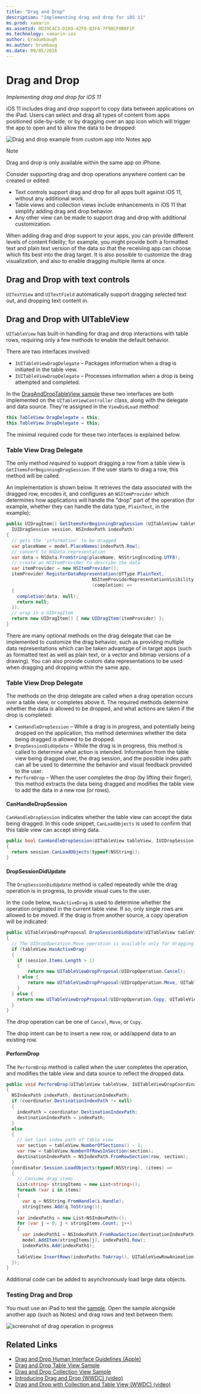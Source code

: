 ```yaml
---
title: "Drag and Drop"
description: "Implementing drag and drop for iOS 11"
ms.prod: xamarin
ms.assetid: 0D39C4C3-D169-42F8-B3FA-7F98CF0B6F1F
ms.technology: xamarin-ios
author: bradumbaugh
ms.author: brumbaug
ms.date: 09/05/2016
---
```


# Drag and Drop

_Implementing drag and drop for iOS 11_

iOS 11 includes drag and drop support to copy data between applications
on the iPad. Users can select and drag all types of content from apps
positioned side-by-side, or by dragging over an app icon which will
trigger the app to open and to allow the data to be dropped:

![Drag and drop example from custom app into Notes app](drag-and-drop-images/drag-drop-sml.png)

> [!NOTE]
> Drag and drop is only available within the same app on iPhone.

Consider supporting drag and drop operations anywhere content can be
created or edited:

- Text controls support drag and drop for all apps built against iOS 11, without any additional work.
- Table views and collection views include enhancements in iOS 11 that simplify
adding drag and drop behavior.
- Any other view can be made to support drag and drop with additional customization.

When adding drag and drop support to your apps, you can provide different levels
of content fidelity; for example, you might provide both a formatted text and plain
text version of the data so that the receiving app can choose which fits best into
the drag target. It is also possible to customize the drag visualization, and also
to enable dragging multiple items at once.

## Drag and Drop with text controls

`UITextView` and `UITextField` automatically support dragging selected
text out, and dropping text content in.

<a name="uitableview" />

## Drag and Drop with UITableView

`UITableView` has built-in handling for drag and drop interactions
with table rows, requiring only a few methods to enable the default behavior.

There are two interfaces involved:

- `IUITableViewDragDelegate` – Packages information when a drag is initiated in the table view.
- `IUITableViewDropDelegate` – Processes information when a drop is being attempted and completed.

In the [DragAndDropTableView sample](https://developer.xamarin.com/samples/monotouch/ios11/DragAndDropTableView/)
these two interfaces are both implemented on the `UITableViewController`
class, along with the delegate and data source. They're assigned in the
`ViewDidLoad` method:

```csharp
this.TableView.DragDelegate = this;
this.TableView.DropDelegate = this;
```

The minimal required code for these two interfaces is explained below.

### Table View Drag Delegate

The only method _required_ to support dragging a row
from a table view is `GetItemsForBeginningDragSession`. If the user starts to drag a row, this method will be called.

An implementation is shown below. It retrieves the data associated with the dragged row,
encodes it, and configures an `NSItemProvider` which determines
how applications will handle the "drop" part of the operation (for example,
whether they can handle the data type, `PlainText`, in the example):

```csharp
public UIDragItem[] GetItemsForBeginningDragSession (UITableView tableView,
  IUIDragSession session, NSIndexPath indexPath)
{
  // gets the 'information' to be dragged
  var placeName = model.PlaceNames[indexPath.Row];
  // convert to NSData representation
  var data = NSData.FromString(placeName, NSStringEncoding.UTF8);
  // create an NSItemProvider to describe the data
  var itemProvider = new NSItemProvider();
  itemProvider.RegisterDataRepresentation(UTType.PlainText,
                                NSItemProviderRepresentationVisibility.All,
                                (completion) =>
  {
    completion(data, null);
    return null;
  });
  // wrap in a UIDragItem
  return new UIDragItem[] { new UIDragItem(itemProvider) };
}
```

There are many optional methods on the drag delegate that can be
implemented to customize the drag behavior, such as providing multiple
data representations which can be taken advantage of in target apps (such
as formatted text as well as plain text, or a vector and bitmap versions
of a drawing). You can also provide custom data representations to
be used when dragging and dropping within the same app.

### Table View Drop Delegate

The methods on the drop delegate are called when a drag operation
occurs over a table view, or completes above it. The required methods determine
whether the data is allowed to be dropped, and what actions are taken
if the drop is completed:

- `CanHandleDropSession` – While a drag is in progress, and potentially being dropped
on the application, this method determines whether the data being dragged is allowed to be dropped.
- `DropSessionDidUpdate` – While the drag is in progress, this method is called to determine what action is intended. Information from the table view being dragged over, the drag session, and the possible index path can all be used to determine the behavior and visual feedback provided to the user.
- `PerformDrop` – When the user completes the drop (by lifting their finger), this method extracts the data being dragged and modifies the table view to add the data in a new row (or rows).

#### CanHandleDropSession

`CanHandleDropSession` indicates whether the table view can accept the data being
dragged. In this code snippet, `CanLoadObjects` is used
to confirm that this table view can accept string data.

```csharp
public bool CanHandleDropSession(UITableView tableView, IUIDropSession session)
{
  return session.CanLoadObjects(typeof(NSString));
}
```

#### DropSessionDidUpdate

The `DropSessionDidUpdate` method is called repeatedly while the drag operation is in progress,
to provide visual cues to the user.

In the code below, `HasActiveDrag` is used to determine whether the operation
originated in the current table view. If so, only single rows are allowed to be moved.
If the drag is from another source, a copy operation will be indicated:

```csharp
public UITableViewDropProposal DropSessionDidUpdate(UITableView tableView, IUIDropSession session, NSIndexPath destinationIndexPath)
{
  // The UIDropOperation.Move operation is available only for dragging within a single app.
  if (tableView.HasActiveDrag)
  {
    if (session.Items.Length > 1)
    {
        return new UITableViewDropProposal(UIDropOperation.Cancel);
    } else {
        return new UITableViewDropProposal(UIDropOperation.Move, UITableViewDropIntent.InsertAtDestinationIndexPath);
    }
  } else {
    return new UITableViewDropProposal(UIDropOperation.Copy, UITableViewDropIntent.InsertAtDestinationIndexPath);
  }
}
```

The drop operation can be one of `Cancel`, `Move`, or `Copy`.

The drop intent can be to insert a new row, or add/append data to
an existing row.

#### PerformDrop

The `PerformDrop` method is called when the user completes the operation,
and modifies the table view and data source to reflect the dropped data.

```csharp
public void PerformDrop(UITableView tableView, IUITableViewDropCoordinator coordinator)
{
  NSIndexPath indexPath, destinationIndexPath;
  if (coordinator.DestinationIndexPath != null)
  {
    indexPath = coordinator.DestinationIndexPath;
    destinationIndexPath = indexPath;
  }
  else
  {
    // Get last index path of table view
    var section = tableView.NumberOfSections() - 1;
    var row = tableView.NumberOfRowsInSection(section);
    destinationIndexPath = NSIndexPath.FromRowSection(row, section);
  }
  coordinator.Session.LoadObjects(typeof(NSString), (items) =>
  {
    // Consume drag items
    List<string> stringItems = new List<string>();
    foreach (var i in items)
    {
      var q = NSString.FromHandle(i.Handle);
      stringItems.Add(q.ToString());
    }
    var indexPaths = new List<NSIndexPath>();
    for (var j = 0; j < stringItems.Count; j++)
    {
      var indexPath1 = NSIndexPath.FromRowSection(destinationIndexPath.Row + j, destinationIndexPath.Section);
      model.AddItem(stringItems[j], indexPath1.Row);
      indexPaths.Add(indexPath1);
    }
    tableView.InsertRows(indexPaths.ToArray(), UITableViewRowAnimation.Automatic);
  });
}
```

Additional code can be added to asynchronously load large data objects.

### Testing Drag and Drop

You must use an iPad to test the [sample](https://developer.xamarin.com/samples/monotouch/ios11/DragAndDropTableView/).
Open the sample alongside another app (such as Notes) and
drag rows and text between them:

![screenshot of drag operation in progress](drag-and-drop-images/01-sml.png)


## Related Links

- [Drag and Drop Human Interface Guidelines (Apple)](https://developer.apple.com/ios/human-interface-guidelines/interaction/drag-and-drop/)
- [Drag and Drop Table View Sample](https://developer.xamarin.com/samples/monotouch/ios11/DragAndDropTableView/)
- [Drag and Drop Collection View Sample](https://developer.xamarin.com/samples/monotouch/ios11/DragAndDropCollectionView)
- [Introducing Drag and Drop (WWDC) (video)](https://developer.apple.com/videos/play/wwdc2017/203/)
- [Drag and Drop with Collection and Table View (WWDC) (video)](https://developer.apple.com/videos/play/wwdc2017/223/)
